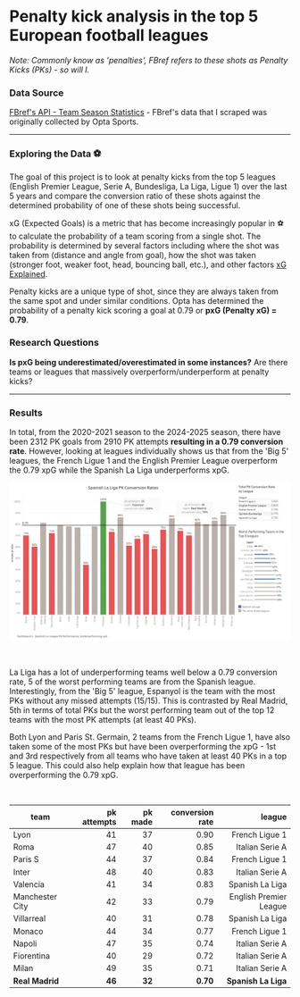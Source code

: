 # Penalty kick analysis in the top 5 European football leagues 

*Note: Commonly know as 'penalties', FBref refers to these shots as Penalty Kicks (PKs) - so will I.*

### Data Source
[FBref's API - Team Season Statistics](https://fbrapi.com/documentation#team-season-stats) - FBref's data that I scraped was originally collected by Opta Sports.

---

### Exploring the Data ⚽
The goal of this project is to look at penalty kicks from the top 5 leagues (English Premier League, Serie A, Bundesliga, La Liga, Ligue 1) over the last 5 years and compare the conversion ratio of these shots against the determined probability of one of these shots being successful.

xG (Expected Goals) is a metric that has become increasingly popular in ⚽ to calculate the probability of a team scoring from a single shot. The probability is determined by several factors including where the shot was taken from (distance and angle from goal), how the shot was taken (stronger foot, weaker foot, head, bouncing ball, etc.), and other factors [xG Explained](https://fbref.com/en/expected-goals-model-explained/).

Penalty kicks are a unique type of shot, since they are always taken from the same spot and under similar conditions. Opta has determined the probability of a penalty kick scoring a goal at 0.79 or **pxG (Penalty xG) = 0.79**.

### Research Questions
**Is pxG being underestimated/overestimated in some instances?**
Are there teams or leagues that massively overperform/underperform at penalty kicks?

---

### Results

In total, from the 2020-2021 season to the 2024-2025 season, there have been 2312 PK goals from 2910 PK attempts **resulting in a 0.79 conversion rate**. However, looking at leagues individually shows us that from the 'Big 5' leagues, the French Ligue 1 and the English Premier League overperform the 0.79 xpG while the Spanish La Liga underperforms xpG.
 
![alt text](https://github.com/alex-milneski/penalty-kick-analysis-top-5-leagues/blob/main/la_liga.png)

<br>

La Liga has a lot of underperforming teams well below a 0.79 conversion rate, 5 of the worst performing teams are from the Spanish league. 
Interestingly, from the 'Big 5' league, Espanyol is the team with the most PKs without any missed attempts (15/15). This is contrasted by Real Madrid, 5th in terms of total PKs but the worst performing team out of the top 12 teams with the most PK attempts (at least 40 PKs).

Both Lyon and Paris St. Germain, 2 teams from the French Ligue 1, have also taken some of the most PKs but have been overperforming the xpG - 1st and 3rd respectively from all teams who have taken at least 40 PKs in a top 5 league. This could also help explain how that league has been overperforming the 0.79 xpG.    

 
 <br>



| team |            pk attempts  |pk made | conversion rate |                 league    |                                                                     
| ------------- |-------------:| -----:| -------------:| ---------------:|             
|Lyon             |         41  |     37        |     0.90      |    French Ligue 1
|Roma              |        47   |    40         |    0.85       |  Italian Serie A
|Paris S            |       44    |   37          |   0.84        |  French Ligue 1
|Inter              |      48      | 40     |        0.83   |      Italian Serie A
|Valencia             |    41    |   34       |      0.83     |    Spanish La Liga
|Manchester City      |   42   |    33         |    0.79   | English Premier League
|Villarreal            |    40   |    31      |       0.78   |      Spanish La Liga
|Monaco               |  44     |  34       |      0.77     |     French Ligue 1
|Napoli                | 47      | 35        |     0.74      |   Italian Serie A
|Fiorentina             |   40    |   29        |     0.72       |  Italian Serie A
|Milan                  |   49     |  35      |       0.71    |     Italian Serie A
|**Real Madrid**           |   **46**    |  **32**    |        **0.70**   |      **Spanish La Liga**
